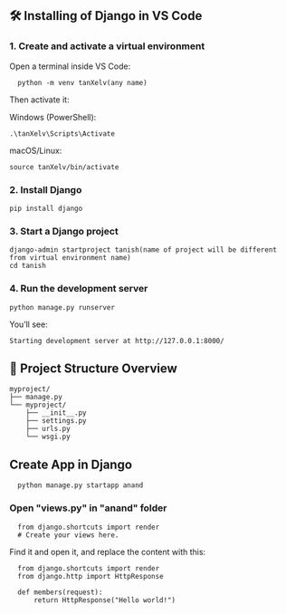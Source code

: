 ## 🛠️ Installing of Django in VS Code

### 1. Create and activate a virtual environment

Open a terminal inside VS Code:
      
      python -m venv tanXelv(any name)

Then activate it:<br>

 Windows (PowerShell):

    .\tanXelv\Scripts\Activate

macOS/Linux:

    source tanXelv/bin/activate

### 2. Install Django
    pip install django

### 3. Start a Django project
    django-admin startproject tanish(name of project will be different from virtual environment name)
    cd tanish

### 4. Run the development server
    python manage.py runserver
You’ll see:

    Starting development server at http://127.0.0.1:8000/
## 📁 Project Structure Overview
    myproject/
    ├── manage.py
    └── myproject/
        ├── __init__.py
        ├── settings.py
        ├── urls.py
        └── wsgi.py

## Create App in Django
      python manage.py startapp anand

### Open "views.py" in "anand" folder
      from django.shortcuts import render
      # Create your views here.
Find it and open it, and replace the content with this:

      from django.shortcuts import render
      from django.http import HttpResponse

      def members(request):
          return HttpResponse("Hello world!")

  
